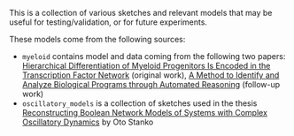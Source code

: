This is a collection of various sketches and relevant models that may be useful for testing/validation, or for future experiments. 

These models come from the following sources:
- `myeloid` contains model and data coming from the following two papers: [Hierarchical Differentiation of Myeloid Progenitors Is Encoded in the Transcription Factor Network](https://doi.org/10.1371/journal.pone.0022649) (original work), [A Method to Identify and Analyze Biological Programs through Automated Reasoning](10.1038/npjsba.2016.10) (follow-up work)
- `oscillatory_models` is a collection of sketches used in the thesis [Reconstructing Boolean Network Models of Systems with Complex Oscillatory Dynamics](https://is.muni.cz/th/t1f43/) by Oto Stanko
